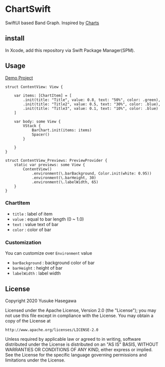 # ChartSwift

SwiftUI based Band Graph.
Inspired by [Charts](https://github.com/danielgindi/Charts)

## install

In Xcode, add this repository via Swift Package Manager(SPM).

## Usage

[Demo Project](https://github.com/usk2000/ChartSwiftDemo)

```
struct ContentView: View {
    
    var items: [ChartItem] = [
        .init(title: "Title", value: 0.8, text: "50%", color: .green),
        .init(title: "Title2", value: 0.5, text: "30%", color: .blue),
        .init(title: "Title3", value: 0.1, text: "10%", color: .blue)
    ]
    
    var body: some View {
        VStack {
            BarChart.init(items: items)
            Spacer()
        }
        
    }
}

struct ContentView_Previews: PreviewProvider {
    static var previews: some View {
        ContentView()
            .environment(\.barBackground, Color.init(white: 0.95))
            .environment(\.barHeight, 30)
            .environment(\.labelWidth, 65)
    }
}
```

### ChartItem

- `title` : label of item
- `value` : equal to bar length (0 ~ 1.0)
- `text` : value text of bar
- `color` : color of bar

### Customization

You can customize over `Environment` value 

- `barBackground` : background color of bar
- `barHeight` : height of bar
- `labelWidth` : label width

## License


Copyright 2020 Yusuke Hasegawa

Licensed under the Apache License, Version 2.0 (the "License"); you may not use this file except in compliance with the License. You may obtain a copy of the License at

```
http://www.apache.org/licenses/LICENSE-2.0
```

Unless required by applicable law or agreed to in writing, software distributed under the License is distributed on an "AS IS" BASIS, WITHOUT WARRANTIES OR CONDITIONS OF ANY KIND, either express or implied. See the License for the specific language governing permissions and limitations under the License.
